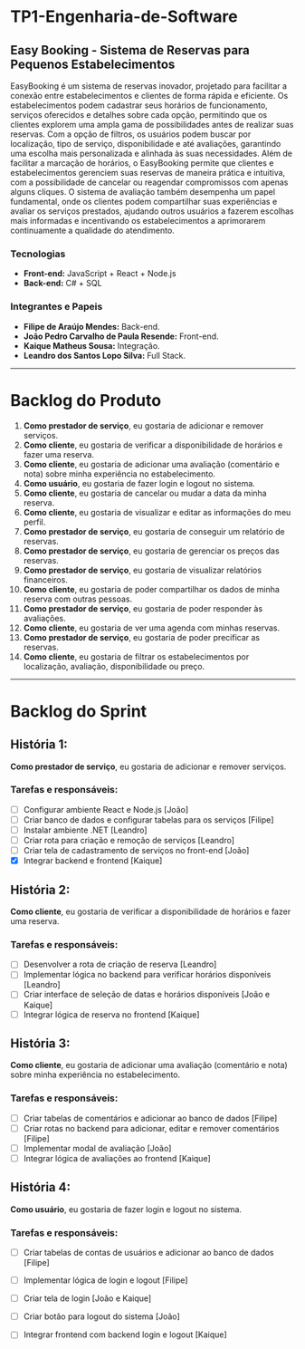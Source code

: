 # TP1-Engenharia-de-Software

## Easy Booking - Sistema de Reservas para Pequenos Estabelecimentos
EasyBooking é um sistema de reservas inovador, projetado para facilitar a conexão entre estabelecimentos e clientes de forma rápida e eficiente. Os estabelecimentos podem cadastrar seus horários de funcionamento, serviços oferecidos e detalhes sobre cada opção, permitindo que os clientes explorem uma ampla gama de possibilidades antes de realizar suas reservas. 
Com a opção de filtros, os usuários podem buscar por localização, tipo de serviço, disponibilidade e até avaliações, garantindo uma escolha mais personalizada e alinhada às suas necessidades. Além de facilitar a marcação de horários, o EasyBooking permite que clientes e estabelecimentos gerenciem suas reservas de maneira prática e intuitiva, com a possibilidade de cancelar ou reagendar compromissos com apenas alguns cliques. 
O sistema de avaliação também desempenha um papel fundamental, onde os clientes podem compartilhar suas experiências e avaliar os serviços prestados, ajudando outros usuários a fazerem escolhas mais informadas e incentivando os estabelecimentos a aprimorarem continuamente a qualidade do atendimento.

### Tecnologias
- **Front-end:** JavaScript + React + Node.js
- **Back-end:** C# + SQL

### Integrantes e Papeis
- **Filipe de Araújo Mendes:** Back-end.
- **João Pedro Carvalho de Paula Resende:** Front-end.
- **Kaique Matheus Sousa:** Integração.
- **Leandro dos Santos Lopo Silva:** Full Stack.

- ---

# Backlog do Produto

1. **Como prestador de serviço**, eu gostaria de adicionar e remover serviços.
2. **Como cliente**, eu gostaria de verificar a disponibilidade de horários e fazer uma reserva.
3. **Como cliente**, eu gostaria de adicionar uma avaliação (comentário e nota) sobre minha experiência no estabelecimento.
4. **Como usuário**, eu gostaria de fazer login e logout no sistema.
5. **Como cliente**, eu gostaria de cancelar ou mudar a data da minha reserva.
6. **Como cliente**, eu gostaria de visualizar e editar as informações do meu perfil.
7. **Como prestador de serviço**, eu gostaria de conseguir um relatório de reservas.
8. **Como prestador de serviço**, eu gostaria de gerenciar os preços das reservas.
9. **Como prestador de serviço**, eu gostaria de visualizar relatórios financeiros.
10. **Como cliente**, eu gostaria de poder compartilhar os dados de minha reserva com outras pessoas.
11. **Como prestador de serviço**, eu gostaria de poder responder às avaliações.
12. **Como cliente**, eu gostaria de ver uma agenda com minhas reservas.
13. **Como prestador de serviço**, eu gostaria de poder precificar as reservas.
14. **Como cliente**, eu gostaria de filtrar os estabelecimentos por localização, avaliação, disponibilidade ou preço.

---

# Backlog do Sprint

## História 1: 
**Como prestador de serviço**, eu gostaria de adicionar e remover serviços.

### Tarefas e responsáveis:
- [ ] Configurar ambiente React e Node.js [João]
- [ ] Criar banco de dados e configurar tabelas para os serviços [Filipe]
- [ ] Instalar ambiente .NET [Leandro]
- [ ] Criar rota para criação e remoção de serviços [Leandro]
- [ ] Criar tela de cadastramento de serviços no front-end [João]
- [x] Integrar backend e frontend [Kaique]

## História 2: 
**Como cliente**, eu gostaria de verificar a disponibilidade de horários e fazer uma reserva.

### Tarefas e responsáveis:
- [ ] Desenvolver a rota de criação de reserva [Leandro]
- [ ] Implementar lógica no backend para verificar horários disponíveis [Leandro]
- [ ] Criar interface de seleção de datas e horários disponíveis [João e Kaique]
- [ ] Integrar lógica de reserva no frontend [Kaique]

## História 3: 
**Como cliente**, eu gostaria de adicionar uma avaliação (comentário e nota) sobre minha experiência no estabelecimento.

### Tarefas e responsáveis:
- [ ] Criar tabelas de comentários e adicionar ao banco de dados [Filipe]
- [ ] Criar rotas no backend para adicionar, editar e remover comentários [Filipe]
- [ ] Implementar modal de avaliação [João]
- [ ] Integrar lógica de avaliações ao frontend [Kaique]

## História 4: 
**Como usuário**, eu gostaria de fazer login e logout no sistema.

### Tarefas e responsáveis:
- [ ] Criar tabelas de contas de usuários e adicionar ao banco de dados [Filipe]
- [ ] Implementar lógica de login e logout [Filipe]
- [ ] Criar tela de login [João e Kaique]
- [ ] Criar botão para logout do sistema [João]
- [ ] Integrar frontend com backend login e logout [Kaique]

